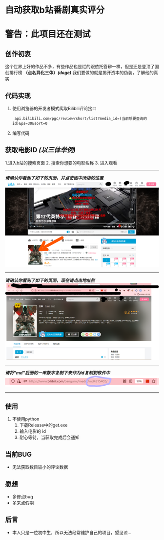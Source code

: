 # 自动获取b站番剧真实评分
# 警告：此项目还在测试
## 创作初衷
这个世界上好的作品不多，有些作品也是烂的跟依托答辩一样，但是还是登顶了国创排行榜 **（点名异化三体）*(doge)*** 我们要做的就是揭开资本的伪装，了解他的真实

## 代码实现
1. 使用浏览器的开发者模式爬取Bilibili评论接口

        api.bilibili.com/pgc/review/short/list?media_id=(当前想要查询的id)&ps=30&sort=0
2. 编写代码

## 获取电影ID _(以三体举例)_
1.进入b站的搜索页面
2. 搜索你想要的电影名称
3. 进入观看
___
**_请确认你看到了如下的页面，并点击图中所指的位置_**
![1.png](./img/1.png)
___
**_请确认你看到了如下的页面，现在请点击地址栏_**
![2.png](./img/2.png)
___
**_请将"md"后面的一串数字复制下来作为id复制到软件中_**
![3.png](./img/3.png)
___
## 使用
1. 不使用python
    1. 下载Release中的get.exe
    2. 输入电影的 id
    3. 耐心等待，当获取完成后会通知
## 当前BUG
- 无法获取数目较小的评论数据

## 愿想
- 多修点bug
- 多来点假期

## 后言
- 本人只是一位初中生，所以无法经常维护自己的项目，望见谅...